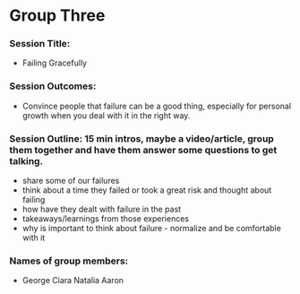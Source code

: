 # Group Three

### Session Title: 
* Failing Gracefully

### Session Outcomes: 
* Convince people that failure can be a good thing, especially for personal growth when you deal with it in the right way. 

### Session Outline: 15 min intros, maybe a video/article, group them together and have them answer some questions to get talking. 
* share some of our failures
* think about a time they failed or took a great risk and thought about failing
* how have they dealt with failure in the past
* takeaways/learnings from those experiences
* why is important to think about failure - normalize and be comfortable with it


### Names of group members: 
* George Ciara Natalia Aaron



